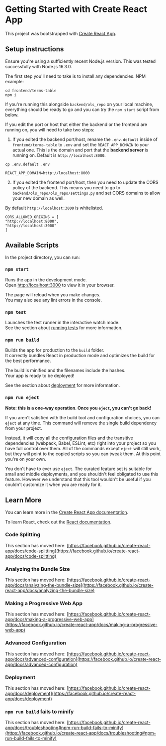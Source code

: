 # Getting Started with Create React App

This project was bootstrapped with [Create React App](https://github.com/facebook/create-react-app).

## Setup instructions

Ensure you're using a sufficiently recent Node.js version. This was tested successfully with Node.js 16.3.0.

The first step you'll need to take is to install any dependencies. NPM example:

```
cd frontend/terms-table
npm i
```

If you're running this alongside `backend/ols_repo` on your local machine, everything should be ready to go and you can try the `npm start` script from below.

If you edit the port or host that either the backend or the frontend are running on, you will need to take two steps:

1. If you edited the backend port/host, rename the `.env.default` inside of `frontend/terms-table` to `.env` and set the `REACT_APP_DOMAIN` to your actual one. This is the domain and port that the **backend server** is running on. Default is `http://localhost:8000`.
```
cp .env.default .env
```

```
REACT_APP_DOMAIN=http://localhost:8000
```

2. If you edited the frontend port/host, then you need to update the CORS policy of the backend. This means you need to go to `backend/ols_repo/ols_repo/settings.py` and set CORS domains to allow your new domain as well.

By default `http://localhost:3000` is whitelisted.

```
CORS_ALLOWED_ORIGINS = [
"http://localhost:8000",
"http://localhost:3000"
]
```
## Available Scripts

In the project directory, you can run:

### `npm start`

Runs the app in the development mode.\
Open [http://localhost:3000](http://localhost:3000) to view it in your browser.

The page will reload when you make changes.\
You may also see any lint errors in the console.

### `npm test`

Launches the test runner in the interactive watch mode.\
See the section about [running tests](https://facebook.github.io/create-react-app/docs/running-tests) for more information.

### `npm run build`

Builds the app for production to the `build` folder.\
It correctly bundles React in production mode and optimizes the build for the best performance.

The build is minified and the filenames include the hashes.\
Your app is ready to be deployed!

See the section about [deployment](https://facebook.github.io/create-react-app/docs/deployment) for more information.

### `npm run eject`

**Note: this is a one-way operation. Once you `eject`, you can't go back!**

If you aren't satisfied with the build tool and configuration choices, you can `eject` at any time. This command will remove the single build dependency from your project.

Instead, it will copy all the configuration files and the transitive dependencies (webpack, Babel, ESLint, etc) right into your project so you have full control over them. All of the commands except `eject` will still work, but they will point to the copied scripts so you can tweak them. At this point you're on your own.

You don't have to ever use `eject`. The curated feature set is suitable for small and middle deployments, and you shouldn't feel obligated to use this feature. However we understand that this tool wouldn't be useful if you couldn't customize it when you are ready for it.

## Learn More

You can learn more in the [Create React App documentation](https://facebook.github.io/create-react-app/docs/getting-started).

To learn React, check out the [React documentation](https://reactjs.org/).

### Code Splitting

This section has moved here: [https://facebook.github.io/create-react-app/docs/code-splitting](https://facebook.github.io/create-react-app/docs/code-splitting)

### Analyzing the Bundle Size

This section has moved here: [https://facebook.github.io/create-react-app/docs/analyzing-the-bundle-size](https://facebook.github.io/create-react-app/docs/analyzing-the-bundle-size)

### Making a Progressive Web App

This section has moved here: [https://facebook.github.io/create-react-app/docs/making-a-progressive-web-app](https://facebook.github.io/create-react-app/docs/making-a-progressive-web-app)

### Advanced Configuration

This section has moved here: [https://facebook.github.io/create-react-app/docs/advanced-configuration](https://facebook.github.io/create-react-app/docs/advanced-configuration)

### Deployment

This section has moved here: [https://facebook.github.io/create-react-app/docs/deployment](https://facebook.github.io/create-react-app/docs/deployment)

### `npm run build` fails to minify

This section has moved here: [https://facebook.github.io/create-react-app/docs/troubleshooting#npm-run-build-fails-to-minify](https://facebook.github.io/create-react-app/docs/troubleshooting#npm-run-build-fails-to-minify)
